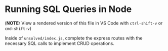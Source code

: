 # Running SQL Queries in Node

(**NOTE:** View a rendered version of this file in VS Code with `ctrl-shift-v` or `cmd-shift-v`)

Inside of `unsolved/index.js`, complete the express routes with the necessary SQL calls to implement CRUD operations.